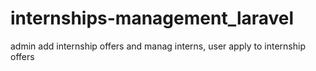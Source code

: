 # internships-management_laravel
admin add internship offers and manag interns, user apply to internship offers
